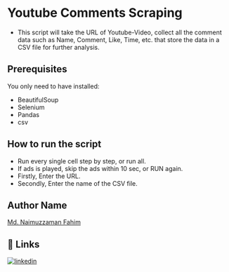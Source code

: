 
# Youtube Comments Scraping
* This script will take the URL of Youtube-Video, collect all the comment data such as Name, Comment, Like, Time, etc. that store the data in a CSV file for further analysis.


## Prerequisites
You only need to have installed:
* BeautifulSoup
* Selenium
* Pandas
* csv

## How to run the script
* Run every single cell step by step, or run all.
* If ads is played, skip the ads within 10 sec, or RUN again.
* Firstly, Enter the URL.
* Secondly, Enter the name of the CSV file.

## Author Name
[Md. Naimuzzaman Fahim](https://github.com/fahim1708)

## 🔗 Links
[![linkedin](https://img.shields.io/badge/linkedin-0A66C2?style=for-the-badge&logo=linkedin&logoColor=white)](https://www.linkedin.com/in/naimuzzamanfahim/)


